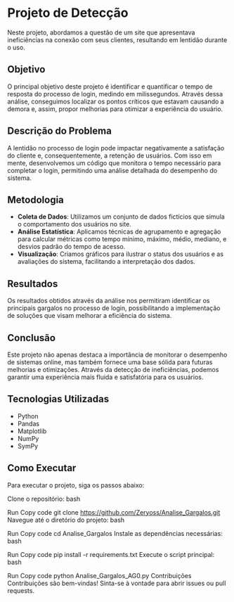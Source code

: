   # Projeto de Detecção

Neste projeto, abordamos a questão de um site que apresentava ineficiências na conexão com seus clientes, resultando em lentidão durante o uso.

## Objetivo

O principal objetivo deste projeto é identificar e quantificar o tempo de resposta do processo de login, medindo em milissegundos. Através dessa análise, conseguimos localizar os pontos críticos que estavam causando a demora e, assim, propor melhorias para otimizar a experiência do usuário.

## Descrição do Problema

A lentidão no processo de login pode impactar negativamente a satisfação do cliente e, consequentemente, a retenção de usuários. Com isso em mente, desenvolvemos um código que monitora o tempo necessário para completar o login, permitindo uma análise detalhada do desempenho do sistema.

## Metodologia

- **Coleta de Dados**: Utilizamos um conjunto de dados fictícios que simula o comportamento dos usuários no site.
- **Análise Estatística**: Aplicamos técnicas de agrupamento e agregação para calcular métricas como tempo mínimo, máximo, médio, mediano, e desvios padrão do tempo de acesso.
- **Visualização**: Criamos gráficos para ilustrar o status dos usuários e as avaliações do sistema, facilitando a interpretação dos dados.

## Resultados

Os resultados obtidos através da análise nos permitiram identificar os principais gargalos no processo de login, possibilitando a implementação de soluções que visam melhorar a eficiência do sistema.

## Conclusão

Este projeto não apenas destaca a importância de monitorar o desempenho de sistemas online, mas também fornece uma base sólida para futuras melhorias e otimizações. Através da detecção de ineficiências, podemos garantir uma experiência mais fluida e satisfatória para os usuários.

## Tecnologias Utilizadas

- Python
- Pandas
- Matplotlib
- NumPy
- SymPy

## Como Executar

Para executar o projeto, siga os passos abaixo:

Clone o repositório:
bash

Run
Copy code
git clone https://github.com/Zeryoss/Analise_Gargalos.git
Navegue até o diretório do projeto:
bash

Run
Copy code
cd Analise_Gargalos
Instale as dependências necessárias:
bash

Run
Copy code
pip install -r requirements.txt
Execute o script principal:
bash

Run
Copy code
python Analise_Gargalos_AG0.py
Contribuições
Contribuições são bem-vindas! Sinta-se à vontade para abrir issues ou pull requests.
